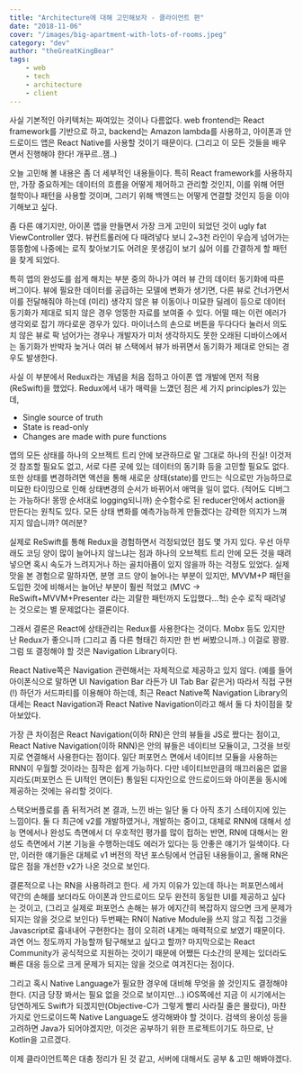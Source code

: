 ```yaml
---
title: "Architecture에 대해 고민해보자 - 클라이언트 편"
date: "2018-11-06"
cover: "/images/big-apartment-with-lots-of-rooms.jpeg"
category: "dev"
author: "theGreatKingBear"
tags: 
    - web
    - tech
    - architecture
    - client
---
```


사실 기본적인 아키텍처는 짜여있는 것이나 다름없다. web frontend는 React framework를 기반으로 하고, backend는 Amazon lambda를 사용하고, 아이폰과 안드로이드 앱은 React Native를 사용할 것이기 때문이다. (그리고 이 모든 것들을 배우면서 진행해야 한다! 개꾸르..잼..)

오늘 고민해 볼 내용은 좀 더 세부적인 내용들이다. 특히 React framework를 사용하지만, 가장 중요하게는 데이터의 흐름을 어떻게 제어하고 관리할 것인지, 이를 위해 어떤 철학이나 패턴을 사용할 것이며, 그러기 위해 백엔드는 어떻게 연결할 것인지 등을 이야기해보고 싶다. 

좀 다른 얘기지만, 아이폰 앱을 만들면서 가장 크게 고민이 되었던 것이 ugly fat ViewController 였다. 뷰컨트롤러에 다 때려넣다 보니 2~3천 라인이 우습게 넘어가는 뚱뚱함에 나중에는 로직 찾아보기도 어려운 못생김이 보기 싫어 이를 간결하게 할 패턴을 찾게 되었다. 

특히 앱의 완성도를 쉽게 해치는 부분 중의 하나가 여러 뷰 간의 데이터 동기화에 따른 버그이다. 뷰에 필요한 데이터를 공급하는 모델에 변화가 생기면, 다른 뷰로 건너가면서 이를 전달해줘야 하는데 (미리) 생각지 않은 뷰 이동이나 미묘한 딜레이 등으로 데이터 동기화가 제대로 되지 않은 경우 엉뚱한 자료를 보여줄 수 있다. 어떨 때는 이런 에러가 생각외로 잡기 까다로운 경우가 있다. 마이너스의 손으로 버튼을 두다다다 눌러서 의도치 않은 뷰로 팍 넘어가는 경우나 개발자가 미처 생각하지도 못한 오래된 디바이스에서는 동기화가 반박자 늦거나 여러 뷰 스택에서 뷰가 바뀌면서 동기화가 제대로 안되는 경우도 발생한다. 

사실 이 부분에서 Redux라는 개념을 처음 접하고 아이폰 앱 개발에 먼저 적용(ReSwift)을 했었다. Redux에서 내가 매력을 느꼈던 점은 세 가지 principles가 있는데, 

* Single source of truth 
* State is read-only
* Changes are made with pure functions

앱의 모든 상태를 하나의 오브젝트 트리 안에 보관하므로 말 그대로 하나의 진실! 이것저것 참조할 필요도 없고, 서로 다른 곳에 있는 데이터의 동기화 등을 고민할 필요도 없다. 또한 상태를 변경하려면 액션을 통해 새로운 상태(state)를 만드는 식으로만 가능하므로 미묘한 타이밍으로 인해 상태변경의 순서가 바뀌어서 애먹을 일이 없다. (적어도 디버그는 가능하다! 몽땅 순서대로 logging되니까) 순수함수로 된 reducer안에서 action을 만든다는 원칙도 있다. 모든 상태 변화를 예측가능하게 만들겠다는 강력한 의지가 느껴지지 않습니까? 여러분?

실제로 ReSwift를 통해 Redux을 경험하면서 걱정되었던 점도 몇 가지 있다. 우선 아무래도 코딩 양이 많이 늘어나지 않느냐는 점과 하나의 오브젝트 트리 안에 모든 것을 때려 넣으면 혹시 속도가 느려지거나 하는 골치아픔이 있지 않을까 하는 걱정도 있었다. 실제 맛을 본 경험으로 말하자면, 분명 코드 양이 늘어나는 부분이 있지만, MVVM+P 패턴을 도입한 것에 비해서는 늘어난 부분이 훨씬 적었고 (MVC -> ReSwift+MVVM+Presenter 라는 괴랄한 패턴까지 도입했다...헉) 순수 로직 때려넣는 것으로는 별 문제없다는 결론이다. 

그래서 결론은 React에 상태관리는 Redux를 사용한다는 것이다. Mobx 등도 있지만 난 Redux가 좋으니까 (그리고 좀 다른 형태긴 하지만 한 번 써봤으니까..) 이걸로 꽝꽝. 그럼 또 결정해야 할 것은 Navigation Library이다. 

React Native쪽은 Navigation 관련해서는 자체적으로 제공하고 있지 않다. (예를 들어 아이폰식으로 말하면 UI Navigation Bar 라든가 UI Tab Bar 같은거) 따라서 직접 구현(!) 하던가 서드파티를 이용해야 하는데, 최근 React Native쪽 Navigation Library의 대세는 React Navigation과 React Native Navigation이라고 해서 둘 다 차이점을 찾아보았다. 

가장 큰 차이점은 React Navigation(이하 RN)은 안의 뷰들을 JS로 짰다는 점이고, React Native Navigation(이하 RNN)은 안의 뷰들은 네이티브 모듈이고, 그것을 브릿지로 연결해서 사용한다는 점이다. 일단 퍼포먼스 면에서 네이티브 모듈을 사용하는 RNN이 우월할 것이라는 짐작은 쉽게 가능하다. 다만 네이티브만큼의 매끄러움은 없을지라도(퍼포먼스 든 UI적인 면이든) 통일된 디자인으로 안드로이드와 아이폰을 동시에 제공하는 것에는 유리할 것이다. 

스택오버플로를 좀 뒤적거려 본 결과, 느낀 바는 일단 둘 다 아직 초기 스테이지에 있는 느낌이다. 둘 다 최근에 v2를 개발하였거나, 개발하는 중이고, 대체로 RNN에 대해서 성능 면에서나 완성도 측면에서 더 우호적인 평가를 많이 접하는 반면, RN에 대해서는 완성도 측면에서 기본 기능을 수행하는데도 에러가 있다는 등 안좋은 얘기가 일색이다. 다만, 이러한 얘기들은 대체로 v1 버전의 작년 포스팅에서 언급된 내용들이고, 올해 RN은 많은 점을 개선한 v2가 나온 것으로 보인다.

결론적으로 나는 RN을 사용하려고 한다. 세 가지 이유가 있는데 하나는 퍼포먼스에서 약간의 손해를 보더라도 아이폰과 안드로이드 모두 완전히 동일한 UI를 제공하고 싶다는 것이고, (그리고 실제로 퍼포먼스 손해는 뷰가 에지간히 복잡하지 않으면 크게 문제가 되지는 않을 것으로 보인다) 두번째는 RN이 Native Module을 쓰지 않고 직접 그것을 Javascript로 흉내내어 구현한다는 점이 오히려 내게는 매력적으로 보였기 때문이다. 과연 어느 정도까지 가능할까 탐구해보고 싶다고 할까? 마지막으로는 React Community가 공식적으로 지원하는 것이기 때문에 어쨌든 다소간의 문제는 있더라도 빠른 대응 등으로 크게 문제가 되지는 않을 것으로 여겨진다는 점이다. 

그리고 혹시 Native Language가 필요한 경우에 대비해 무엇을 쓸 것인지도 결정해야 한다. (지금 당장 봐서는 필요 없을 것으로 보이지만…) iOS쪽에선 지금 이 시기에서는 당연하게도 Swift가 되겠지만(Objective-C가 그렇게 빨리 사라질 줄은 몰랐다), 마찬가지로 안드로이드쪽 Native Language도 생각해봐야 할 것이다. 검색의 용이성 등을 고려하면 Java가 되어야겠지만, 이것은 공부하기 위한 프로젝트이기도 하므로, 난 Kotlin을 고르겠다. 

이제 클라이언트쪽은 대충 정리가 된 것 같고, 서버에 대해서도 공부 & 고민 해봐야겠다. 